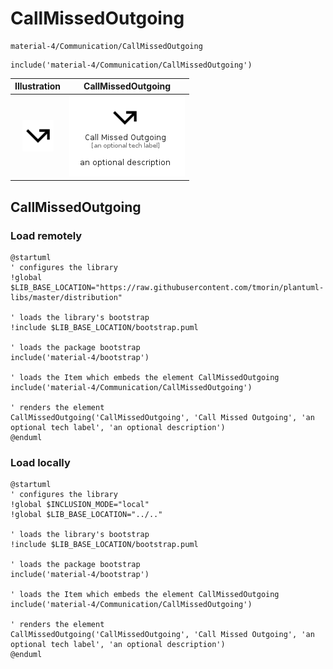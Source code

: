 # CallMissedOutgoing


```text
material-4/Communication/CallMissedOutgoing
```

```text
include('material-4/Communication/CallMissedOutgoing')
```



| Illustration | CallMissedOutgoing |
| :---: | :---: |
| ![illustration for Illustration](../../material-4/Communication/CallMissedOutgoing.png) | ![illustration for CallMissedOutgoing](../../material-4/Communication/CallMissedOutgoing.Local.png) |




## CallMissedOutgoing

### Load remotely
```plantuml
@startuml
' configures the library
!global $LIB_BASE_LOCATION="https://raw.githubusercontent.com/tmorin/plantuml-libs/master/distribution"

' loads the library's bootstrap
!include $LIB_BASE_LOCATION/bootstrap.puml

' loads the package bootstrap
include('material-4/bootstrap')

' loads the Item which embeds the element CallMissedOutgoing
include('material-4/Communication/CallMissedOutgoing')

' renders the element
CallMissedOutgoing('CallMissedOutgoing', 'Call Missed Outgoing', 'an optional tech label', 'an optional description')
@enduml
```

### Load locally
```plantuml
@startuml
' configures the library
!global $INCLUSION_MODE="local"
!global $LIB_BASE_LOCATION="../.."

' loads the library's bootstrap
!include $LIB_BASE_LOCATION/bootstrap.puml

' loads the package bootstrap
include('material-4/bootstrap')

' loads the Item which embeds the element CallMissedOutgoing
include('material-4/Communication/CallMissedOutgoing')

' renders the element
CallMissedOutgoing('CallMissedOutgoing', 'Call Missed Outgoing', 'an optional tech label', 'an optional description')
@enduml
```

